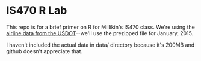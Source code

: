 # IS470 R Lab
 
This repo is for a brief primer on R for Millikin's IS470 class. We're using the [airline data from the USDOT](http://www.transtats.bts.gov/DL_SelectFields.asp?Table_ID=236&DB_Short_Name=On-Time)--we'll use the prezipped file for January, 2015.

I haven't included the actual data in data/ directory because it's 200MB and github doesn't appreciate that.
